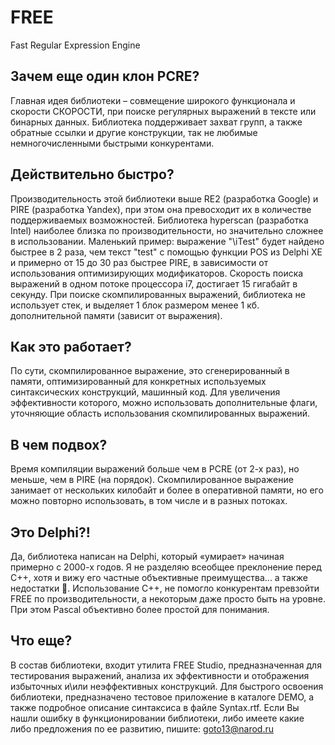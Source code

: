 # FREE
Fast Regular Expression Engine

## Зачем еще один клон PCRE?

Главная идея библиотеки – совмещение широкого функционала и скорости СКОРОСТИ, при поиске регулярных выражений в тексте или бинарных данных.
Библиотека поддерживает захват групп, а также обратные ссылки и другие конструкции, так не любимые немногочисленными быстрыми конкурентами.

## Действительно быстро?

Производительность этой библиотеки выше RE2 (разработка Google) и PIRE (разработка Yandex), при этом она превосходит их в количестве поддерживаемых возможностей.
Библиотека hyperscan (разработка Intel) наиболее близка по производительности, но значительно сложнее в использовании.
Маленький пример: выражение "\iTest" будет найдено быстрее в 2 раза, чем текст "test" с помощью функции POS из Delphi XE и примерно от 15 до 30 раз быстрее PIRE, в зависимости от использования оптимизирующих модификаторов.
Скорость поиска выражений в одном потоке процессора i7, достигает 15 гигабайт в секунду.
При поиске скомпилированных выражений, библиотека не использует стек, и выделяет 1 блок размером менее 1 кб. дополнительной памяти (зависит от выражения).

## Как это работает?

По сути, скомпилированное выражение, это сгенерированный в памяти, оптимизированный для конкретных используемых синтаксических конструкций, машинный код. Для увеличения эффективности которого, можно использовать дополнительные флаги, уточняющие область использования скомпилированных выражений.

## В чем подвох?

Время компиляции выражений больше чем в PCRE (от 2-х раз), но меньше, чем в PIRE (на порядок). Скомпилированное выражение занимает от нескольких килобайт и более в оперативной памяти, но его можно повторно использовать, в том числе и в разных потоках.

## Это Delphi?!

Да, библиотека написан на Delphi, который «умирает» начиная примерно с 2000-х годов. Я не разделяю всеобщее преклонение перед С++, хотя и вижу его частные объективные преимущества... а также недостатки .
Использование C++, не помогло конкурентам превзойти FREE по производительности, а некоторым даже просто быть на уровне. При этом Pascal объективно более простой для понимания.

## Что еще?

В состав библиотеки, входит утилита FREE Studio, предназначенная для тестирования выражений, анализа их эффективности и отображения избыточных и\или неэффективных конструкций.
Для быстрого освоения библиотеки, предназначено тестовое приложение в каталоге DEMO, а также подробное описание синтаксиса в файле Syntax.rtf.
Если Вы нашли ошибку в функционировании библиотеки, либо имеете какие либо предложения по ее развитию, пишите: goto13@narod.ru
